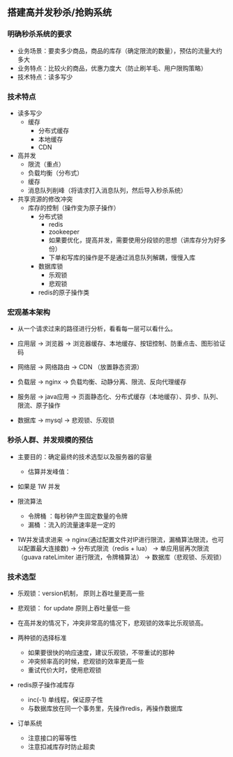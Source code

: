 

## 搭建高并发秒杀/抢购系统

### 明确秒杀系统的要求
* 业务场景：要卖多少商品，商品的库存（确定限流的数量），预估的流量大约多大
* 业务特点：比较火的商品，优惠力度大（防止刷羊毛、用户限购策略）
* 技术特点：读多写少

### 技术特点
* 读多写少
    - 缓存
        - 分布式缓存
        - 本地缓存
        - CDN
* 高并发
    - 限流（重点）
    - 负载均衡（分布式）
    - 缓存
    - 消息队列削峰（将请求打入消息队列，然后导入秒杀系统）
* 共享资源的修改冲突
    - 库存的控制（操作变为原子操作） 
        - 分布式锁
            - redis
            - zookeeper
            - 如果要优化，提高并发，需要使用分段锁的思想（讲库存分为好多份）
            - 下单和写库的操作是不是通过消息队列解耦，慢慢入库
        - 数据库锁
            - 乐观锁
            - 悲观锁
        - redis的原子操作类

### 宏观基本架构
* 从一个请求过来的路径进行分析，看看每一层可以看什么。

* 应用层 -> 浏览器     ->  浏览器缓存、本地缓存、按钮控制、防重点击、图形验证码
* 网络层 -> 网络路由   ->  CDN （放置静态资源）
* 负载层 -> nginx     ->  负载均衡、动静分离、限流、反向代理缓存
* 服务层 -> java应用   ->  页面静态化、分布式缓存（本地缓存）、异步、队列、限流、原子操作
* 数据库 -> mysql      ->  悲观锁、乐观锁

### 秒杀人群、并发规模的预估
* 主要目的：确定最终的技术选型以及服务器的容量
    - 估算并发峰值：
    
* 如果是 1W 并发

* 限流算法
    - 令牌桶 ：每秒钟产生固定数量的令牌
    - 漏桶 ：流入的流量速率是一定的

* 1W并发请求进来 
    -> nginx(通过配置文件对IP进行限流，漏桶算法限流，也可以配置最大连接数)
    -> 分布式限流（redis + lua）
    -> 单应用层再次限流（guava rateLimiter 进行限流，令牌桶算法）
    -> 数据库（悲观锁、乐观锁）

### 技术选型
* 乐观锁：version机制， 原则上吞吐量更高一些
* 悲观锁： for update 原则上吞吐量低一些
* 在高并发的情况下，冲突非常高的情况下，悲观锁的效率比乐观锁高。
* 两种锁的选择标准
    - 如果要很快的响应速度，建议乐观锁，不带重试的那种
    - 冲突频率高的时候，悲观锁的效率更高一些
    - 重试代价大时，使用悲观锁
* redis原子操作减库存
    - inc(-1) 单线程，保证原子性
    - 与数据库放在同一个事务里，先操作redis，再操作数据库

* 订单系统
    - 注意接口的幂等性
    - 注意扣减库存时防止超卖




    
















